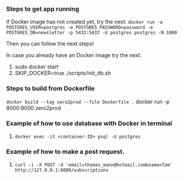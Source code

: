 ### Steps to get app running

If Docker image has not created yet, try the next.
```docker run -e POSTGRES_USER=postgres -e POSTGRES_PASSWORD=password -e POSTGRES_DB=newsletter -p 5432:5432 -d postgres postgres -N 1000```

Then you can follow the next steps!

In case you already have an Docker image try the next.
1. sudo docker start <container-ID>
2. SKIP_DOCKER=true ./scripts/init_db.sh

### Steps to build from Dockerfile
```docker build --tag zero2prod --file Dockerfile .```
docker run -p 8000:8000 zero2prod

### Example of how to use database with Docker in terminal

1. ```docker exec -it <container-ID> psql -U postgres```

### Example of how to make a post request.

1. ```curl -i -X POST -d 'email=thomas_mann@hotmail.com&name=Tom' http://127.0.0.1:8000/subscriptions```
